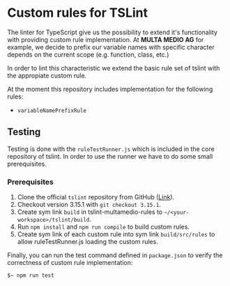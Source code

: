 # Custom rules for TSLint
The linter for TypeScript give us the possibility to extend it's functionality with providing custom rule implementation. At __MULTA MEDIO AG__ for example, we decide to prefix our variable names with specific character depends on the current scope (e.g. function, class, etc.)

In order to lint this characteristic we extend the basic rule set of tslint with the appropiate custom rule.

At the moment this repository includes implementation for the following rules:
* `variableNamePrefixRule`

## Testing
Testing is done with the `ruleTestRunner.js` which is included in the core repository of tslint. In order to use the runner we have to do some small prerequisites.

### Prerequisites
1. Clone the official `tslint` repository from GitHub ([Link](https://github.com/palantir/tslint)).
2. Checkout version 3.15.1 with `git checkout 3.15.1`.
3. Create sym link `build` in tslint-multamedio-rules to `~/<your-workspace>/tslint/build`.
4. Run `npm install` and `npm run compile` to build custom rules.
5. Create sym link of each custom rule into sym link `build/src/rules` to allow ruleTestRunner.js loading the custom rules.

Finally, you can run the test command defined in `package.json` to verify the correctness of custom rule implementation:
 
```shell
$~ npm run test
```